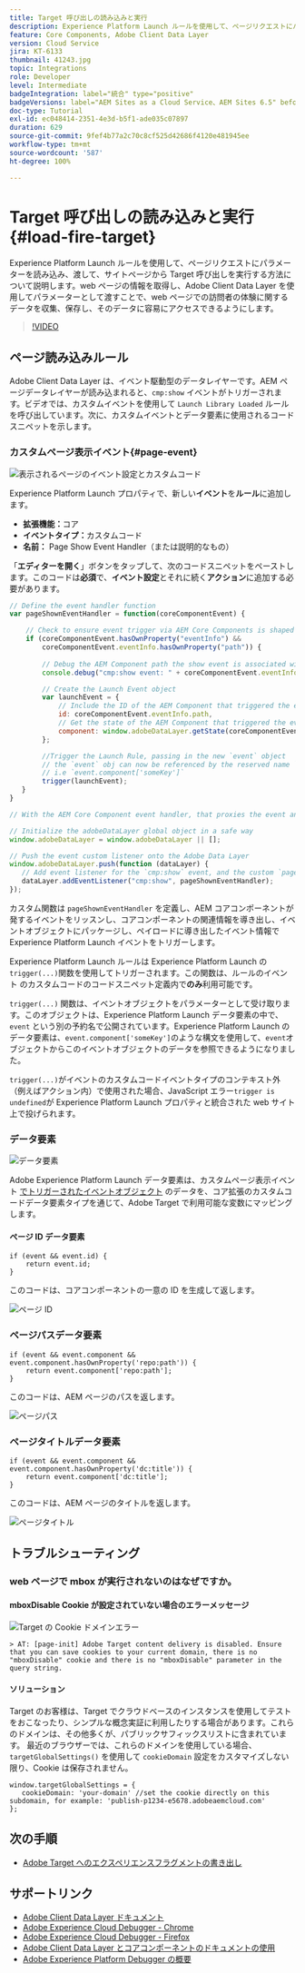 ```yaml
---
title: Target 呼び出しの読み込みと実行
description: Experience Platform Launch ルールを使用して、ページリクエストにパラメーターを読み込み、渡して、サイトページから Target 呼び出しを実行する方法について説明します。Adobe Client Data Layer を使用してページ情報を取得し、パラメーターとして渡すことで、訪問者の web ページでの体験に関するデータを収集、保存、そのデータに容易にアクセスすることができます。
feature: Core Components, Adobe Client Data Layer
version: Cloud Service
jira: KT-6133
thumbnail: 41243.jpg
topic: Integrations
role: Developer
level: Intermediate
badgeIntegration: label="統合" type="positive"
badgeVersions: label="AEM Sites as a Cloud Service、AEM Sites 6.5" before-title="false"
doc-type: Tutorial
exl-id: ec048414-2351-4e3d-b5f1-ade035c07897
duration: 629
source-git-commit: 9fef4b77a2c70c8cf525d42686f4120e481945ee
workflow-type: tm+mt
source-wordcount: '587'
ht-degree: 100%

---
```


# Target 呼び出しの読み込みと実行 {#load-fire-target}

Experience Platform Launch ルールを使用して、ページリクエストにパラメーターを読み込み、渡して、サイトページから Target 呼び出しを実行する方法について説明します。web ページの情報を取得し、Adobe Client Data Layer を使用してパラメーターとして渡すことで、web ページでの訪問者の体験に関するデータを収集、保存し、そのデータに容易にアクセスできるようにします。

>[!VIDEO](https://video.tv.adobe.com/v/41243?quality=12&learn=on)

## ページ読み込みルール

Adobe Client Data Layer は、イベント駆動型のデータレイヤーです。AEM ページデータレイヤーが読み込まれると、`cmp:show` イベントがトリガーされます。ビデオでは、カスタムイベントを使用して `Launch Library Loaded` ルールを呼び出しています。次に、カスタムイベントとデータ要素に使用されるコードスニペットを示します。

### カスタムページ表示イベント{#page-event}

![表示されるページのイベント設定とカスタムコード](assets/load-and-fire-target-call.png)

Experience Platform Launch プロパティで、新しい&#x200B;**イベント**&#x200B;を&#x200B;**ルール**&#x200B;に追加します。

+ __拡張機能：__&#x200B;コア
+ __イベントタイプ：__&#x200B;カスタムコード
+ __名前：__ Page Show Event Handler（または説明的なもの）

「__エディターを開く__」ボタンをタップして、次のコードスニペットをペーストします。このコードは&#x200B;__必須__&#x200B;で、__イベント設定__&#x200B;とそれに続く&#x200B;__アクション__&#x200B;に追加する必要があります。

```javascript
// Define the event handler function
var pageShownEventHandler = function(coreComponentEvent) {

    // Check to ensure event trigger via AEM Core Components is shaped correctly
    if (coreComponentEvent.hasOwnProperty("eventInfo") && 
        coreComponentEvent.eventInfo.hasOwnProperty("path")) {
    
        // Debug the AEM Component path the show event is associated with
        console.debug("cmp:show event: " + coreComponentEvent.eventInfo.path);

        // Create the Launch Event object
        var launchEvent = {
            // Include the ID of the AEM Component that triggered the event
            id: coreComponentEvent.eventInfo.path,
            // Get the state of the AEM Component that triggered the event           
            component: window.adobeDataLayer.getState(coreComponentEvent.eventInfo.path)
        };

        //Trigger the Launch Rule, passing in the new `event` object
        // the `event` obj can now be referenced by the reserved name `event` by other Launch data elements
        // i.e `event.component['someKey']`
        trigger(launchEvent);
   }
}

// With the AEM Core Component event handler, that proxies the event and relevant information to Adobe Launch, defined above...

// Initialize the adobeDataLayer global object in a safe way
window.adobeDataLayer = window.adobeDataLayer || [];

// Push the event custom listener onto the Adobe Data Layer
window.adobeDataLayer.push(function (dataLayer) {
   // Add event listener for the `cmp:show` event, and the custom `pageShownEventHandler` function as the callback
   dataLayer.addEventListener("cmp:show", pageShownEventHandler);
});
```

カスタム関数は `pageShownEventHandler` を定義し、AEM コアコンポーネントが発するイベントをリッスンし、コアコンポーネントの関連情報を導き出し、イベントオブジェクトにパッケージし、ペイロードに導き出したイベント情報で Experience Platform Launch イベントをトリガーします。

Experience Platform Launch ルールは Experience Platform Launch の`trigger(...)`関数を使用してトリガーされます。この関数は、ルールのイベント のカスタムコードのコードスニペット定義内で&#x200B;__のみ__&#x200B;利用可能です。

`trigger(...)` 関数は、イベントオブジェクトをパラメーターとして受け取ります。このオブジェクトは、Experience Platform Launch データ要素の中で、`event` という別の予約名で公開されています。Experience Platform Launch のデータ要素は、`event.component['someKey']`のような構文を使用して、`event`オブジェクトからこのイベントオブジェクトのデータを参照できるようになりました。

`trigger(...)`がイベントのカスタムコードイベントタイプのコンテキスト外（例えばアクション内）で使用された場合、JavaScript エラー`trigger is undefined`が Experience Platform Launch プロパティと統合された web サイト上で投げられます。


### データ要素

![データ要素](assets/data-elements.png)

Adobe Experience Platform Launch データ要素は、カスタムページ表示イベント [でトリガーされたイベントオブジェクト](#page-event) のデータを、コア拡張のカスタムコードデータ要素タイプを通じて、Adobe Target で利用可能な変数にマッピングします。

#### ページ ID データ要素

```
if (event && event.id) {
    return event.id;
}
```

このコードは、コアコンポーネントの一意の ID を生成して返します。

![ページ ID](assets/pageid.png)

### ページパスデータ要素

```
if (event && event.component && event.component.hasOwnProperty('repo:path')) {
    return event.component['repo:path'];
}
```

このコードは、AEM ページのパスを返します。

![ページパス](assets/pagepath.png)

### ページタイトルデータ要素

```
if (event && event.component && event.component.hasOwnProperty('dc:title')) {
    return event.component['dc:title'];
}
```

このコードは、AEM ページのタイトルを返します。

![ページタイトル](assets/pagetitle.png)

## トラブルシューティング

### web ページで mbox が実行されないのはなぜですか。

#### mboxDisable Cookie が設定されていない場合のエラーメッセージ

![Target の Cookie ドメインエラー](assets/target-cookie-error.png)

```
> AT: [page-init] Adobe Target content delivery is disabled. Ensure that you can save cookies to your current domain, there is no "mboxDisable" cookie and there is no "mboxDisable" parameter in the query string.
```

#### ソリューション

Target のお客様は、Target でクラウドベースのインスタンスを使用してテストをおこなったり、シンプルな概念実証に利用したりする場合があります。これらのドメインは、その他多くが、パブリックサフィックスリストに含まれています。
最近のブラウザーでは、これらのドメインを使用している場合、`targetGlobalSettings()` を使用して `cookieDomain` 設定をカスタマイズしない限り、Cookie は保存されません。

```
window.targetGlobalSettings = {  
   cookieDomain: 'your-domain' //set the cookie directly on this subdomain, for example: 'publish-p1234-e5678.adobeaemcloud.com'
};
```

## 次の手順

+ [Adobe Target へのエクスペリエンスフラグメントの書き出し](./export-experience-fragment-target.md)

## サポートリンク

+ [Adobe Client Data Layer ドキュメント](https://github.com/adobe/adobe-client-data-layer/wiki)
+ [Adobe Experience Cloud Debugger - Chrome](https://chrome.google.com/webstore/detail/adobe-experience-platform/bfnnokhpnncpkdmbokanobigaccjkpob)
+ [Adobe Experience Cloud Debugger - Firefox](https://addons.mozilla.org/en-US/firefox/addon/adobe-experience-platform-dbg/)
+ [Adobe Client Data Layer とコアコンポーネントのドキュメントの使用](https://experienceleague.adobe.com/docs/experience-manager-core-components/using/developing/data-layer/overview.html?lang=ja)
+ [Adobe Experience Platform Debugger の概要](https://experienceleague.adobe.com/docs/platform-learn/data-collection/debugger/overview.html?lang=ja)
